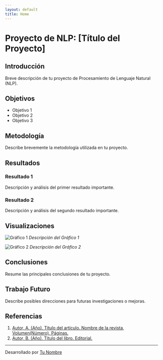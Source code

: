 ```yaml
---
layout: default
title: Home
---
```


# Proyecto de NLP: [Título del Proyecto]

## Introducción

Breve descripción de tu proyecto de Procesamiento de Lenguaje Natural (NLP).

## Objetivos

- Objetivo 1
- Objetivo 2
- Objetivo 3

## Metodología

Describe brevemente la metodología utilizada en tu proyecto.

## Resultados

### Resultado 1

Descripción y análisis del primer resultado importante.

### Resultado 2

Descripción y análisis del segundo resultado importante.

## Visualizaciones

![Gráfico 1](/ruta/a/tu/grafico1.png)
*Descripción del Gráfico 1*

![Gráfico 2](/ruta/a/tu/grafico2.png)
*Descripción del Gráfico 2*

## Conclusiones

Resume las principales conclusiones de tu proyecto.

## Trabajo Futuro

Describe posibles direcciones para futuras investigaciones o mejoras.

## Referencias

1. [Autor, A. (Año). Título del artículo. Nombre de la revista, Volumen(Número), Páginas.](URL)
2. [Autor, B. (Año). Título del libro. Editorial.](URL)

---

Desarrollado por [Tu Nombre](tu-perfil-de-github)